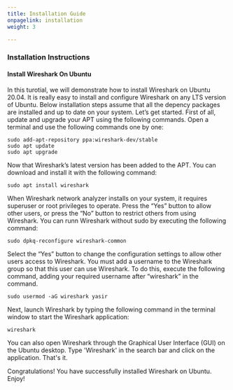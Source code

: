 ```yaml
---
title: Installation Guide
onpagelink: installation
weight: 3

---
```


### **Installation Instructions**

#### **Install Wireshark On Ubuntu**

In this turotial, we will demonstrate how to install Wireshark on Ubuntu 20.04. It is really easy to install and configure Wireshark on any LTS version of Ubuntu. Below installation steps assume that all the depency packages are installed and up to date on your system. Let’s get started. First of all, update and upgrade your APT using the following commands. Open a terminal and use the following commands one by one:

    sudo add-apt-repository ppa:wireshark-dev/stable
    sudo apt update
    sudo apt upgrade

Now that Wireshark’s latest version has been added to the APT. You can download and install it with the following command:

    sudo apt install wireshark

When Wireshark network analyzer installs on your system, it requires superuser or root privileges to operate. Press the “Yes” button to allow other users, or press the “No” button to restrict others from using Wireshark. You can runn Wireshark without sudo by executing the following command:

    sudo dpkq-reconfigure wireshark-common

Select the “Yes” button to change the configuration settings to allow other users access to Wireshark. You must add a username to the Wireshark group so that this user can use Wireshark. To do this, execute the following command, adding your required username after “wireshark” in the command.

    sudo usermod -aG wireshark yasir

Next, launch Wireshark by typing the following command in the terminal window to start the Wireshark application:

    wireshark

You can also open Wireshark through the Graphical User Interface (GUI) on the Ubuntu desktop. Type 'Wireshark' in the search bar and click on the application. That's it.

Congratulations! You have successfully installed Wireshark on Ubuntu. Enjoy!